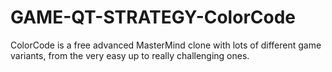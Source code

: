 # GAME-QT-STRATEGY-ColorCode
ColorCode is a free advanced MasterMind clone with lots of different game variants, from the very easy up to really challenging ones. 
